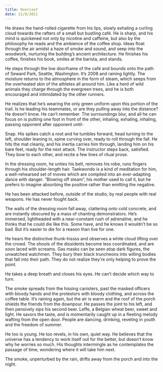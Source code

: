 ```yaml
---
title: Overcast
date: 11/8/2011
---
```


He draws the hand-rolled cigarette from his lips, slowly exhaling a curling cloud towards the rafters of a small but bustling café. He is sharp, and his mind is quickened not only by nicotine and caffeine, but also by the philosophy he reads and the ambience of the coffee shop. Ideas float through the air amidst a haze of smoke and sound, and seep into the woodwork, nurturing the building’s ancient architecture. He finishes his coffee, finishes his book, smiles at the barista, and stands.

He steps through the low doorframe of the café and bounds onto the path of Seward Park, Seattle, Washington. It’s 2008 and raining lightly. The moisture returns to the atmosphere in the form of steam, which seeps from the overheated skin of the athletes all around him. Like a herd of wild animals they charge through the evergreen trees, and he is both encouraged and intimidated by the other runners.

He realizes that he’s wearing the only green uniform upon this portion of the trail. Is he leading his teammates, or are they pulling away into the distance? He doesn’t know. He can’t remember. The surroundings blur, and all he can focus on is putting one foot in front of the other, inhaling, exhaling, inhaling, passing opponent after opponent until-

Snap. His spikes catch a root and he tumbles forward, head turning to the left, shoulder leaning in, spine curving over, ready to roll through the fall. He hits the mat cleanly, and his inertia carries him through, landing him on his bare feet, ready for the next attack. The instructor steps back, satisfied. They bow to each other, and recite a few lines of ritual prose.

In the dressing room, he unties his belt, removes his robe, runs fingers through his shoulder-length hair. Taekwondo is a kind of meditation for him, a well-rehearsed set of moves which are compiled into an ever-adapting dance with danger. “Blowing off steam”, his mother used to call it, but he prefers to imagine absorbing the positive rather than emitting the negative.

He has been attacked before, outside of the studio, by real people with real weapons. He has never fought back.

The walls of the dressing room fall away, clattering onto cold concrete, and are instantly obscured by a mass of chanting demonstrators. He’s immersed, lightheaded with a near-constant rush of adrenaline, and he thinks that he could die like this. Some have, and he knows it wouldn’t be so bad. But it’s easier to die for a reason than live for one.

He hears the distinctive thunk-hissss and observes a white cloud lifting over the crowd. The shouts of the dissidents become less coordinated, and are soon laced with screams. Gas masks can be seen atop dark figures, the unwatched watchmen. They bury their black truncheons into willing bodies that fall into their path. They do not realize they’re only helping to prove the point.

He takes a deep breath and closes his eyes. He can’t decide which way to turn.

The smoke spreads from the hissing canisters, past the masked officers with bloody hands and the protestors with bloody clothing, and across the coffee table. It’s raining again, but the air is warm and the roof of the porch shields the friends from the downpour. He passes the joint to his left, and then pensively sips his second beer. Leffe, a Belgian wheat beer, sweet and light. He savors the taste, and is momentarily caught up in a fleeting melody wafting from the open door. People are dancing, drinking, reveling in youth and the freedom of summer.

He too is young. He too revels, in his own, quiet way. He believes that the universe has a tendency to work itself out for the better, but doesn’t know why he worries so much. His thoughts intermingle as he contemplates the passage of time, wondering where it will take him next.

The smoke, unperturbed by the rain, drifts away from the porch and into the night.
